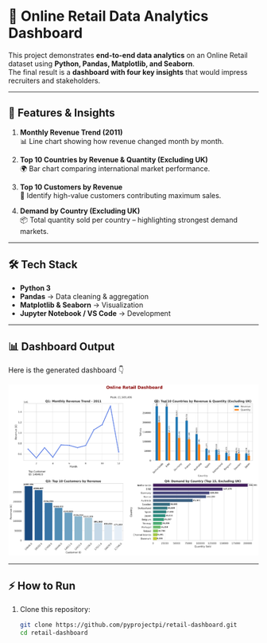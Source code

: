 # 🛒 Online Retail Data Analytics Dashboard

This project demonstrates **end-to-end data analytics** on an Online Retail dataset using **Python, Pandas, Matplotlib, and Seaborn**.  
The final result is a **dashboard with four key insights** that would impress recruiters and stakeholders.  

---

## 🚀 Features & Insights
1. **Monthly Revenue Trend (2011)**  
   📊 Line chart showing how revenue changed month by month.  

2. **Top 10 Countries by Revenue & Quantity (Excluding UK)**  
   🌍 Bar chart comparing international market performance.  

3. **Top 10 Customers by Revenue**  
   👥 Identify high-value customers contributing maximum sales.  

4. **Demand by Country (Excluding UK)**  
   📦 Total quantity sold per country – highlighting strongest demand markets.  

---

## 🛠️ Tech Stack
- **Python 3**
- **Pandas** → Data cleaning & aggregation  
- **Matplotlib & Seaborn** → Visualization  
- **Jupyter Notebook / VS Code** → Development  

---

## 📊 Dashboard Output
Here is the generated dashboard 👇  

![Retail Dashboard](retail_dashboard_improved.png)

---

## ⚡ How to Run
1. Clone this repository:
   ```bash
   git clone https://github.com/pyprojectpi/retail-dashboard.git
   cd retail-dashboard
